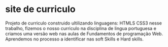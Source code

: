 # site de curriculo
Projeto de curriculo construido ultilizando linguagens: HTMLS CSS3 nesse trabalho, fizemos o nosso curriculo na disciplina de lingua portuguesa e criamos uma versão web nas aulas de Fundamentos de programação Web.
Aprendemos no processo a identificar nas soft Skills e Hard skills.
